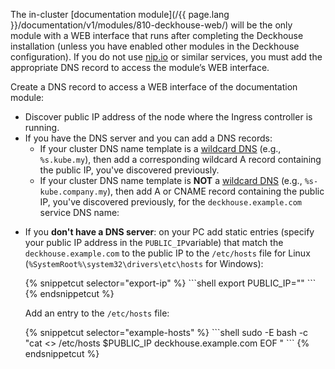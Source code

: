 <script type="text/javascript" src='{{ assets["getting-started.js"].digest_path }}'></script>
<script type="text/javascript" src='{{ assets["getting-started-access.js"].digest_path }}'></script>

The in-cluster [documentation module](/{{ page.lang }}/documentation/v1/modules/810-deckhouse-web/) will be the only module with a WEB interface that runs after completing the Deckhouse installation (unless you have enabled other modules in the Deckhouse configuration). If you do not use [nip.io](https://nip.io) or similar services, you must add the appropriate DNS record to access the module’s WEB interface.

Create a DNS record to access a WEB interface of the documentation module:
<ul>
<li>Discover public IP address of the node where the Ingress controller is running.</li>
  <li>If you have the DNS server and you can add a DNS records:
  <ul>
    <li>If your cluster DNS name template is a <a href="https://en.wikipedia.org/wiki/Wildcard_DNS_record">wildcard DNS</a> (e.g., <code>%s.kube.my</code>), then add a corresponding wildcard A record containing the public IP, you've discovered previously.
    </li>
    <li>If your cluster DNS name template is <strong>NOT</strong> a <a
            href="https://en.wikipedia.org/wiki/Wildcard_DNS_record">wildcard DNS</a> (e.g., <code>%s-kube.company.my</code>), then add A or CNAME record containing the public IP, you've discovered previously, for the <code example-hosts>deckhouse.example.com</code> service DNS name:
      </li>
    </ul>
  </li>
  <li><p>If you <strong>don't have a DNS server</strong>: on your PC add static entries (specify your public IP address in the <code>PUBLIC_IP</code>variable) that match the <code example-hosts>deckhouse.example.com</code> to the public IP to the <code>/etc/hosts</code> file for Linux (<code>%SystemRoot%\system32\drivers\etc\hosts</code> for Windows):</p>
{% snippetcut selector="export-ip" %}
```shell
export PUBLIC_IP="<PUBLIC_IP>"
```
{% endsnippetcut %}

  <p>Add an entry to the <code>/etc/hosts</code> file:</p>
{% snippetcut selector="example-hosts" %}
```shell
sudo -E bash -c "cat <<EOF >> /etc/hosts
$PUBLIC_IP deckhouse.example.com
EOF
"
```
{% endsnippetcut %}
</li></ul>
